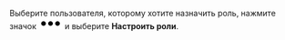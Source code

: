 Выберите пользователя, которому хотите назначить роль, нажмите значок ![image](../../_assets/options.svg) и выберите **Настроить роли**.